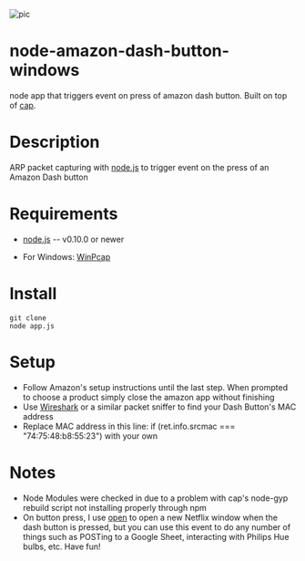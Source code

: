 ![pic](http://learnbonds.com/wp-content/uploads/AmazonDash.jpg)

# node-amazon-dash-button-windows
node app that triggers event on press of amazon dash button.  Built on top of [cap](https://github.com/mscdex/cap).

Description
===========

ARP packet capturing with [node.js](http://nodejs.org/) to trigger event on the press of an Amazon Dash button

Requirements
============

* [node.js](http://nodejs.org/) -- v0.10.0 or newer

* For Windows: [WinPcap](http://www.winpcap.org/install/default.htm)


Install
============

    git clone
    node app.js
    
Setup 
============
  * Follow Amazon's setup instructions until the last step. When prompted to choose a product simply close the amazon app        without finishing
  * Use [Wireshark](https://www.wireshark.org/#download) or a similar packet sniffer to find your Dash Button's MAC address
  * Replace MAC address in this line:  if (ret.info.srcmac === "74:75:48:b8:55:23") with your own

Notes 
============

* Node Modules were checked in due to a problem with cap's node-gyp rebuild script not installing properly through npm
* On button press, I use [open](https://github.com/pwnall/node-open) to open a new Netflix window when the dash button is pressed, but you can use this event to do any number of things such as POSTing to a Google Sheet, interacting with Philips Hue bulbs, etc.  Have fun!


 

